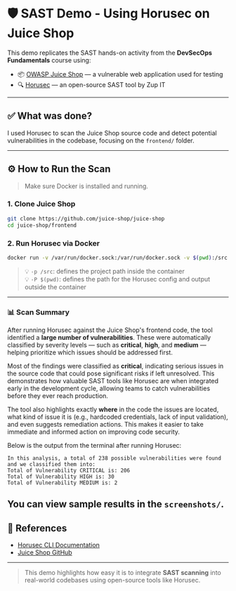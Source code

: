 # 🛡️ SAST Demo - Using Horusec on Juice Shop

This demo replicates the SAST hands-on activity from the **DevSecOps Fundamentals** course using:

- 📦 [OWASP Juice Shop](https://github.com/juice-shop/juice-shop) — a vulnerable web application used for testing
- 🔍 [Horusec](https://github.com/ZupIT/horusec) — an open-source SAST tool by Zup IT

---

## ✅ What was done?

I used Horusec to scan the Juice Shop source code and detect potential vulnerabilities in the codebase, focusing on the `frontend/` folder.

---

## ⚙️ How to Run the Scan

> Make sure Docker is installed and running.

### 1. Clone Juice Shop

```bash
git clone https://github.com/juice-shop/juice-shop
cd juice-shop/frontend
```

### 2. Run Horusec via Docker

```bash
docker run -v /var/run/docker.sock:/var/run/docker.sock -v $(pwd):/src horuszup/horusec-cli:latest horusec start -p /src -P $(pwd)
```

> 💡 `-p /src`: defines the project path inside the container  
> 💡 `-P $(pwd)`: defines the path for the Horusec config and output outside the container

---



### 📊 Scan Summary

After running Horusec against the Juice Shop's frontend code, the tool identified a **large number of vulnerabilities**. These were automatically classified by severity levels — such as **critical**, **high**, and **medium** — helping prioritize which issues should be addressed first.

Most of the findings were classified as **critical**, indicating serious issues in the source code that could pose significant risks if left unresolved. This demonstrates how valuable SAST tools like Horusec are when integrated early in the development cycle, allowing teams to catch vulnerabilities before they ever reach production.

The tool also highlights exactly **where** in the code the issues are located, what kind of issue it is (e.g., hardcoded credentials, lack of input validation), and even suggests remediation actions. This makes it easier to take immediate and informed action on improving code security.


Below is the output from the terminal after running Horusec:

```
In this analysis, a total of 238 possible vulnerabilities were found and we classified them into:
Total of Vulnerability CRITICAL is: 206
Total of Vulnerability HIGH is: 30
Total of Vulnerability MEDIUM is: 2
```

You can view sample results in the `screenshots/`.
---

## 📁 References

- [Horusec CLI Documentation](https://docs.horusec.io/docs/cli/overview/)
- [Juice Shop GitHub](https://github.com/juice-shop/juice-shop)

---

> This demo highlights how easy it is to integrate **SAST scanning** into real-world codebases using open-source tools like Horusec.